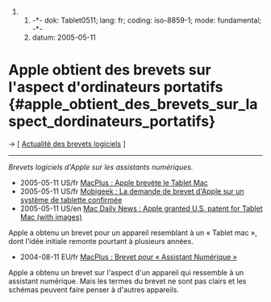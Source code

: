 1.  1.  -\*- dok: Tablet0511; lang: fr; coding: iso-8859-1; mode:
        fundamental; -\*-
    2.  datum: 2005-05-11

# Apple obtient des brevets sur l\'aspect d\'ordinateurs portatifs {#apple_obtient_des_brevets_sur_laspect_dordinateurs_portatifs}

-\> \[ [ Actualité des brevets logiciels](SwpatcninoFr "wikilink") \]

------------------------------------------------------------------------

*Brevets logiciels d\'Apple sur les assistants numériques.*

-   2005-05-11 US/fr [MacPlus : Apple brevète le Tablet
    Mac](http://www.macplus.net/magplus/depeche-8881-apple-brevete-le-tablet-mac "wikilink")
-   2005-05-11 US/fr [Mobigeek : La demande de brevet d\'Apple sur un
    système de tablette
    confirmée](http://www.mobigeeks.net/stories.php?story=05/05/11/2533178 "wikilink")
-   2005-05-11 US/en [Mac Daily News : Apple granted U.S. patent for
    Tablet Mac (with
    images)](http://macdailynews.com/index.php/weblog/comments/5729/ "wikilink")

Apple a obtenu un brevet pour un appareil resemblant à un « Tablet mac
», dont l\'idée initiale remonte pourtant à plusieurs années.

-   2004-08-11 EU/fr [MacPlus : Brevet pour « Assistant Numérique
    »](http://www.macplus.net/magplus/depeche-6722-brevet-pour-assistant-numerique "wikilink")

Apple a obtenu un brevet sur l\'aspect d\'un appareil qui ressemble à un
assistant numérique. Mais les termes du brevet ne sont pas clairs et les
schémas peuvent faire penser à d\'autres appareils.
